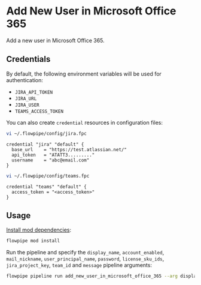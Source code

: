 # Add New User in Microsoft Office 365

Add a new user in Microsoft Office 365.

## Credentials

By default, the following environment variables will be used for authentication:

- `JIRA_API_TOKEN`
- `JIRA_URL`
- `JIRA_USER`
- `TEAMS_ACCESS_TOKEN`

You can also create `credential` resources in configuration files:

```sh
vi ~/.flowpipe/config/jira.fpc
```

```hcl
credential "jira" "default" {
  base_url    = "https://test.atlassian.net/"
  api_token   = "ATATT3........."
  username    = "abc@email.com"
}
```

```sh
vi ~/.flowpipe/config/teams.fpc
```

```hcl
credential "teams" "default" {
  access_token = "<access_token>"
}
```

## Usage

[Install mod dependencies](https://www.flowpipe.io/docs/mods/mod-dependencies#mod-dependencies):

```sh
flowpipe mod install
```

Run the pipeline and specify the `display_name`, `account_enabled`, `mail_nickname`, `user_principal_name`, `password`, `license_sku_ids`, `jira_project_key`, `team_id` and `message` pipeline arguments:

```sh
flowpipe pipeline run add_new_user_in_microsoft_office_365 --arg display_name='John Doe' --arg account_enabled=true --arg mail_nickname='john.doe' --arg user_principal_name='john.doe@foo.com' --arg password='P@ssw0rd' --arg license_sku_ids='["<license_sku_id>"]' --arg jira_project_key='project-foo' --arg team_id='<team_id>' --arg message='New user created'
```

